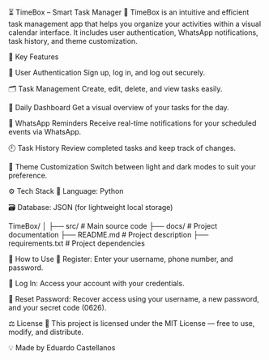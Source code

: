 
⏳ TimeBox – Smart Task Manager
📌 TimeBox is an intuitive and efficient task management app that helps you organize your activities within a visual calendar interface. It includes user authentication, WhatsApp notifications, task history, and theme customization.

🚀 Key Features

🔐 User Authentication
Sign up, log in, and log out securely.

🗂️ Task Management
Create, edit, delete, and view tasks easily.

📅 Daily Dashboard
Get a visual overview of your tasks for the day.

🔔 WhatsApp Reminders
Receive real-time notifications for your scheduled events via WhatsApp.

🕘 Task History
Review completed tasks and keep track of changes.

🎨 Theme Customization
Switch between light and dark modes to suit your preference.

⚙️ Tech Stack
🐍 Language: Python

🗃️ Database: JSON (for lightweight local storage)

TimeBox/
│
├── src/           # Main source code
├── docs/          # Project documentation
├── README.md      # Project description
├── requirements.txt  # Project dependencies

📌 How to Use
📝 Register: Enter your username, phone number, and password.

🔑 Log In: Access your account with your credentials.

🔁 Reset Password: Recover access using your username, a new password, and your secret code (0626).

⚖️ License
📝 This project is licensed under the MIT License — free to use, modify, and distribute.

💡 Made by Eduardo Castellanos
